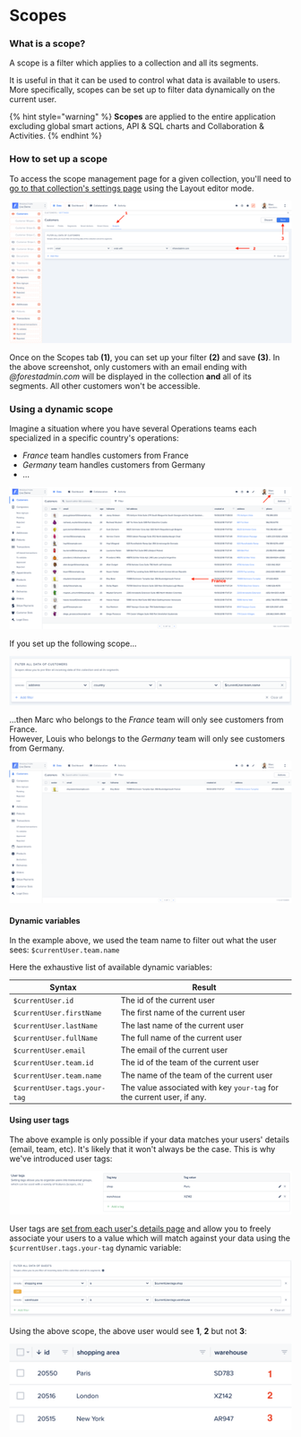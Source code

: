 # Scopes

### What is a scope?

A scope is a filter which applies to a collection and all its segments.&#x20;

It is useful in that it can be used to control what data is available to users. More specifically, scopes can be set up to filter data dynamically on the current user.

{% hint style="warning" %}
**Scopes** are applied to the entire application excluding global smart actions, API & SQL charts and Collaboration & Activities.
{% endhint %}

### How to set up a scope

To access the scope management page for a given collection, you'll need to [go to that collection's settings page](https://docs.forestadmin.com/user-guide/collections/scopes) using the Layout editor mode.&#x20;

![](<../../.gitbook/assets/screenshot 2019-08-13 at 11.54.36.png>)

Once on the Scopes tab **(1)**, you can set up your filter **(2)** and save **(3)**. In the above screenshot, only customers with an email ending with _@forestadmin.com_ will be displayed in the collection **and** all of its segments. All other customers won't be accessible.

### Using a dynamic scope

Imagine a situation where you have several Operations teams each specialized in a specific country's operations:

* _France_ team handles customers from France
* _Germany_ team handles customers from Germany
* ...

![](<../../.gitbook/assets/screenshot 2019-08-21 at 10.34.44.png>)

If you set up the following scope...

![](<../../.gitbook/assets/image (294).png>)

...then Marc who belongs to the _France_ team will only see customers from France.\
However, Louis who belongs to the _Germany_ team will only see customers from Germany.

![After the scope has been set up](<../../.gitbook/assets/image (295).png>)

#### Dynamic variables

In the example above, we used the team name to filter out what the user sees: `$currentUser.team.name`

Here the exhaustive list of available dynamic variables:

| Syntax                       | Result                                                                 |
| ---------------------------- | ---------------------------------------------------------------------- |
| `$currentUser.id`            | The id of the current user                                             |
| `$currentUser.firstName`     | The first name of the current user                                     |
| `$currentUser.lastName`      | The last name of the current user                                      |
| `$currentUser.fullName`      | The full name of the current user                                      |
| `$currentUser.email`         | The email of the current user                                          |
| `$currentUser.team.id`       | The id of the team of the current user                                 |
| `$currentUser.team.name`     | The name of the team of the current user                               |
| `$currentUser.tags.your-tag` | The value associated with key `your-tag` for the current user, if any. |

#### Using user tags

The above example is only possible if your data matches your users' details (email, team, etc). It's likely that it won't always be the case. This is why we've introduced user tags:

![](<../../.gitbook/assets/image (357).png>)

User tags are [set from each user's details page](https://docs.forestadmin.com/user-guide/project-settings/teams-and-users/add-and-manage-users) and allow you to freely associate your users to a value which will match against your data using the `$currentUser.tags.your-tag` dynamic variable:

![](<../../.gitbook/assets/image (358).png>)

Using the above scope, the above user would see **1**, **2** but not **3**:

![](<../../.gitbook/assets/screenshot 2020-04-15 at 18.58.32.png>)
